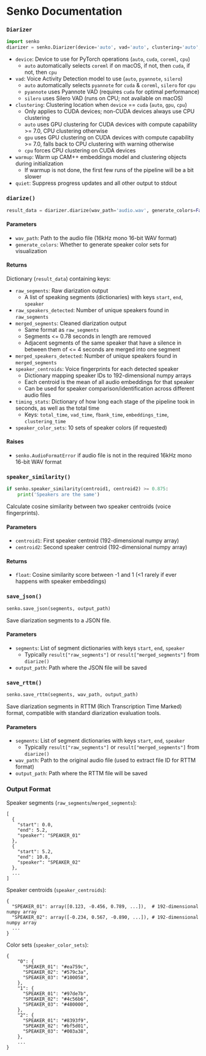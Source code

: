 # Senko Documentation

### `Diarizer`
```python
import senko
diarizer = senko.Diarizer(device='auto', vad='auto', clustering='auto', warmup=True, quiet=True)
```
- `device`: Device to use for PyTorch operations (`auto`, `cuda`, `coreml`, `cpu`)
    - `auto` automatically selects `coreml` if on macOS, if not, then `cuda`, if not, then `cpu`
- `vad`: Voice Activity Detection model to use (`auto`, `pyannote`, `silero`)
    - `auto` automatically selects `pyannote` for `cuda` & `coreml`, `silero` for `cpu`
    - `pyannote` uses Pyannote VAD (requires `cuda` for optimal performance)
    - `silero` uses Silero VAD (runs on CPU; not available on macOS)
- `clustering`: Clustering location when `device` == `cuda` (`auto`, `gpu`, `cpu`)
    - Only applies to CUDA devices; non-CUDA devices always use CPU clustering
    - `auto` uses GPU clustering for CUDA devices with compute capability >= 7.0, CPU clustering otherwise
    - `gpu` uses GPU clustering on CUDA devices with compute capability >= 7.0, falls back to CPU clustering with warning otherwise
    - `cpu` forces CPU clustering on CUDA devices
- `warmup`: Warm up CAM++ embeddings model and clustering objects during initialization
    - If warmup is not done, the first few runs of the pipeline will be a bit slower
- `quiet`: Suppress progress updates and all other output to stdout

### `diarize()`
```python
result_data = diarizer.diarize(wav_path='audio.wav', generate_colors=False)
```
#### Parameters
- `wav_path`: Path to the audio file (16kHz mono 16-bit WAV format)
- `generate_colors`: Whether to generate speaker color sets for visualization

#### Returns
Dictionary (`result_data`) containing keys:
- `raw_segments`: Raw diarization output
    - A list of speaking segments (dictionaries) with keys `start`, `end`, `speaker`
- `raw_speakers_detected`: Number of unique speakers found in `raw_segments`
- `merged_segments`: Cleaned diarization output
    - Same format as `raw_segments`
    - Segments <= 0.78 seconds in length are removed
    - Adjacent segments of the same speaker that have a silence in between them of <= 4 seconds are merged into one segment
- `merged_speakers_detected`: Number of unique speakers found in `merged_segments`
- `speaker_centroids`: Voice fingerprints for each detected speaker
    - Dictionary mapping speaker IDs to 192-dimensional numpy arrays
    - Each centroid is the mean of all audio embeddings for that speaker
    - Can be used for speaker comparison/identification across different audio files
- `timing_stats`: Dictionary of how long each stage of the pipeline took in seconds, as well as the total time
    - Keys: `total_time`, `vad_time`, `fbank_time`, `embeddings_time`, `clustering_time`
- `speaker_color_sets`: 10 sets of speaker colors (if requested)

#### Raises
- `senko.AudioFormatError` if audio file is not in the required 16kHz mono 16-bit WAV format

### `speaker_similarity()`
```python
if senko.speaker_similarity(centroid1, centroid2) >= 0.875:
    print('Speakers are the same')
```
Calculate cosine similarity between two speaker centroids (voice fingerprints).
#### Parameters
- `centroid1`: First speaker centroid (192-dimensional numpy array)
- `centroid2`: Second speaker centroid (192-dimensional numpy array)

#### Returns
- `float`: Cosine similarity score between -1 and 1 (<1 rarely if ever happens with speaker embeddings)

### `save_json()`
```python
senko.save_json(segments, output_path)
```
Save diarization segments to a JSON file.
#### Parameters
- `segments`: List of segment dictionaries with keys `start`, `end`, `speaker`
  - Typically `result["raw_segments"]` or `result["merged_segments"]` from `diarize()`
- `output_path`: Path where the JSON file will be saved

### `save_rttm()`
```python
senko.save_rttm(segments, wav_path, output_path)
```
Save diarization segments in RTTM (Rich Transcription Time Marked) format, compatible with standard diarization evaluation tools.
#### Parameters
- `segments`: List of segment dictionaries with keys `start`, `end`, `speaker`
  - Typically `result["raw_segments"]` or `result["merged_segments"]` from `diarize()`
- `wav_path`: Path to the original audio file (used to extract file ID for RTTM format)
- `output_path`: Path where the RTTM file will be saved

### Output Format
Speaker segments (`raw_segments`/`merged_segments`):
```
[
  {
    "start": 0.0,
    "end": 5.2,
    "speaker": "SPEAKER_01"
  },
  {
    "start": 5.2,
    "end": 10.8,
    "speaker": "SPEAKER_02"
  },
  ...
]
```
Speaker centroids (`speaker_centroids`):
```
{
  "SPEAKER_01": array([0.123, -0.456, 0.789, ...]),  # 192-dimensional numpy array
  "SPEAKER_02": array([-0.234, 0.567, -0.890, ...]), # 192-dimensional numpy array
  ...
}
```
Color sets (`speaker_color_sets`):
```
{
    "0": {
      "SPEAKER_01": "#ea759c",
      "SPEAKER_02": "#579c3a",
      "SPEAKER_03": "#100058",
    },
    "1": {
      "SPEAKER_01": "#97de7b",
      "SPEAKER_02": "#4c56b6",
      "SPEAKER_03": "#480000",
    },
    "2": {
      "SPEAKER_01": "#8393f9",
      "SPEAKER_02": "#bf5d01",
      "SPEAKER_03": "#003a38",
    },
    ...
}
```
